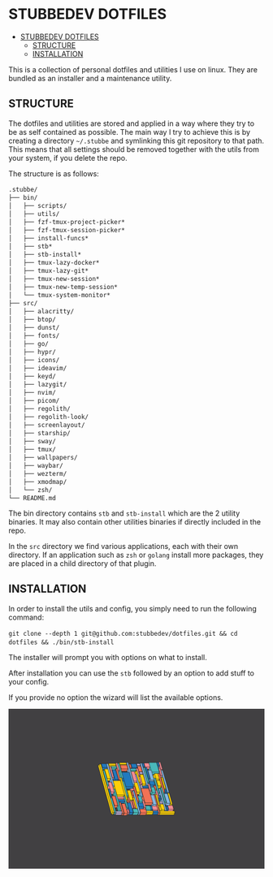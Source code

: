 # STUBBEDEV DOTFILES

<!--toc:start-->
- [STUBBEDEV DOTFILES](#stubbedev-dotfiles)
  - [STRUCTURE](#structure)
  - [INSTALLATION](#installation)
<!--toc:end-->

This is a collection of personal dotfiles and utilities I use on linux. They are bundled as an installer and a maintenance utility.

## STRUCTURE

The dotfiles and utilities are stored and applied in a way where they try to be as self contained as possible.
The main way I try to achieve this is by creating a directory `~/.stubbe` and symlinking this git repository to that path.
This means that all settings should be removed together with the utils from your system, if you delete the repo.

The structure is as follows:

```tree
.stubbe/
├── bin/
│   ├── scripts/
│   ├── utils/
│   ├── fzf-tmux-project-picker*
│   ├── fzf-tmux-session-picker*
│   ├── install-funcs*
│   ├── stb*
│   ├── stb-install*
│   ├── tmux-lazy-docker*
│   ├── tmux-lazy-git*
│   ├── tmux-new-session*
│   ├── tmux-new-temp-session*
│   └── tmux-system-monitor*
├── src/
│   ├── alacritty/
│   ├── btop/
│   ├── dunst/
│   ├── fonts/
│   ├── go/
│   ├── hypr/
│   ├── icons/
│   ├── ideavim/
│   ├── keyd/
│   ├── lazygit/
│   ├── nvim/
│   ├── picom/
│   ├── regolith/
│   ├── regolith-look/
│   ├── screenlayout/
│   ├── starship/
│   ├── sway/
│   ├── tmux/
│   ├── wallpapers/
│   ├── waybar/
│   ├── wezterm/
│   ├── xmodmap/
│   └── zsh/
└── README.md
```

The bin directory contains `stb` and `stb-install` which are the 2 utility binaries. It may also contain other utilities binaries if directly included in the repo.

In the `src` directory we find various applications, each with their own directory. If an application such as `zsh` or `golang` install more packages, they are placed in a child directory of that plugin.

## INSTALLATION

In order to install the utils and config, you simply need to run the following command:

`git clone --depth 1 git@github.com:stubbedev/dotfiles.git && cd dotfiles && ./bin/stb-install`

The installer will prompt you with options on what to install.

After installation you can use the `stb` followed by an option to add stuff to your config.

If you provide no option the wizard will list the available options.

![This is the caption for the next figure link (or table)](./src/wallpapers/traffic.png)
